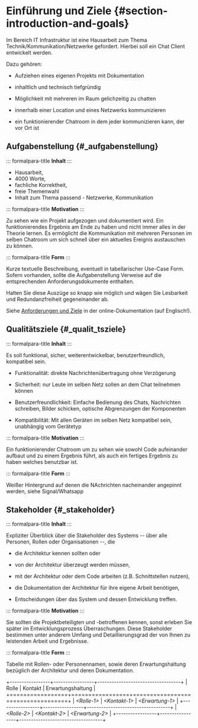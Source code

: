 # Einführung und Ziele {#section-introduction-and-goals}

Im Bereich IT Infrastruktur ist eine Hausarbeit zum Thema Technik/Kommunikation/Netzwerke gefordert. Hierbei soll ein Chat Client entwickelt werden. 

Dazu gehören:

-   Aufziehen eines eigenen Projekts mit Dokumentation

-   inhaltlich und technisch tiefgründig 

-   Möglichkeit mit mehreren im Raum gelichzeitig zu chatten

-   innerhalb einer Location und eines Netzwerks kommunizieren 

-   ein funktionierender Chatroom in dem jeder kommunizieren kann, der vor Ort ist 

## Aufgabenstellung {#_aufgabenstellung}

::: formalpara-title
**Inhalt**
:::

- Hausarbeit, 
- 4000 Worte, 
- fachliche Korrektheit,
- freie Themenwahl
- Inhalt zum Thema passend - Netzwerke, Kommunikation 


::: formalpara-title
**Motivation**
:::

Zu sehen wie ein Projekt aufgezogen und dokumentiert wird. Ein funktionierendes Ergebnis am Ende zu haben und nicht immer alles in der Theorie lernen. Es ermöglicht die Kommunikation mit mehreren Personen im selben Chatroom um sich schnell über ein aktuelles Ereignis austauschen zu können.

::: formalpara-title
**Form**
:::

Kurze textuelle Beschreibung, eventuell in tabellarischer Use-Case Form.
Sofern vorhanden, sollte die Aufgabenstellung Verweise auf die
entsprechenden Anforderungsdokumente enthalten.

Halten Sie diese Auszüge so knapp wie möglich und wägen Sie Lesbarkeit
und Redundanzfreiheit gegeneinander ab.

Siehe [Anforderungen und Ziele](https://docs.arc42.org/section-1/) in
der online-Dokumentation (auf Englisch!).

## Qualitätsziele {#_qualit_tsziele}

::: formalpara-title
**Inhalt**
:::

Es soll funktional, sicher, weiterentwickelbar, benutzerfreundlich, kompatibel sein.

- Funktionalität: direkte Nachrichtenübertragung ohne Verzögerung

- Sicherheit: nur Leute im selben Netz sollen an dem Chat teilnehmen können

- Benutzerfreundlichkeit: Einfache Bedienung des Chats, Nachrichten schreiben, Bilder schicken, optische Abgrenzungen der Komponenten

- Kompatibilität: Mit allen Geräten im selben Netz kompatibel sein, unabhängig vom Gerätetyp

::: formalpara-title
**Motivation**
:::

Ein funktionierender Chatroom um zu sehen wie sowohl Code aufeinander aufbaut und zu einem Ergebnis führt, als auch ein fertiges Ergebnis zu haben welches benutzbar ist. 

::: formalpara-title
**Form**
:::

Weißer Hintergrund auf denen die NAchrichten nacheinander angepinnt werden, siehe Signal/Whatsapp

## Stakeholder {#_stakeholder}

::: formalpara-title
**Inhalt**
:::

Expliziter Überblick über die Stakeholder des Systems -- über alle
Personen, Rollen oder Organisationen --, die

-   die Architektur kennen sollten oder

-   von der Architektur überzeugt werden müssen,

-   mit der Architektur oder dem Code arbeiten (z.B. Schnittstellen
    nutzen),

-   die Dokumentation der Architektur für ihre eigene Arbeit benötigen,

-   Entscheidungen über das System und dessen Entwicklung treffen.

::: formalpara-title
**Motivation**
:::

Sie sollten die Projektbeteiligten und -betroffenen kennen, sonst
erleben Sie später im Entwicklungsprozess Überraschungen. Diese
Stakeholder bestimmen unter anderem Umfang und Detaillierungsgrad der
von Ihnen zu leistenden Arbeit und Ergebnisse.

::: formalpara-title
**Form**
:::

Tabelle mit Rollen- oder Personennamen, sowie deren Erwartungshaltung
bezüglich der Architektur und deren Dokumentation.

+-----------------+-----------------+-----------------------------------+
| Rolle           | Kontakt         | Erwartungshaltung                 |
+=================+=================+===================================+
| *\<Rolle-1>*    | *\<Kontakt-1>*  | *\<Erwartung-1>*                  |
+-----------------+-----------------+-----------------------------------+
| *\<Rolle-2>*    | *\<Kontakt-2>*  | *\<Erwartung-2>*                  |
+-----------------+-----------------+-----------------------------------+
